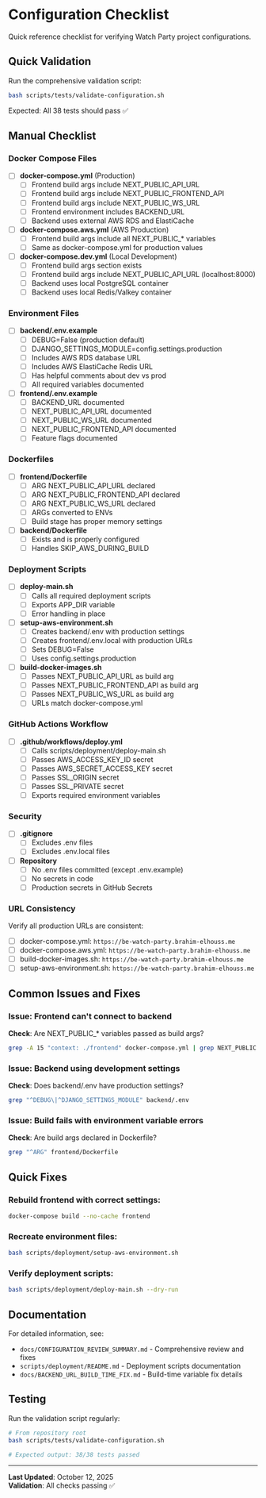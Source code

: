 # Configuration Checklist

Quick reference checklist for verifying Watch Party project configurations.

## Quick Validation

Run the comprehensive validation script:
```bash
bash scripts/tests/validate-configuration.sh
```

Expected: All 38 tests should pass ✅

## Manual Checklist

### Docker Compose Files

- [ ] **docker-compose.yml** (Production)
  - [ ] Frontend build args include NEXT_PUBLIC_API_URL
  - [ ] Frontend build args include NEXT_PUBLIC_FRONTEND_API
  - [ ] Frontend build args include NEXT_PUBLIC_WS_URL
  - [ ] Frontend environment includes BACKEND_URL
  - [ ] Backend uses external AWS RDS and ElastiCache

- [ ] **docker-compose.aws.yml** (AWS Production)
  - [ ] Frontend build args include all NEXT_PUBLIC_* variables
  - [ ] Same as docker-compose.yml for production values

- [ ] **docker-compose.dev.yml** (Local Development)
  - [ ] Frontend build args section exists
  - [ ] Frontend build args include NEXT_PUBLIC_API_URL (localhost:8000)
  - [ ] Backend uses local PostgreSQL container
  - [ ] Backend uses local Redis/Valkey container

### Environment Files

- [ ] **backend/.env.example**
  - [ ] DEBUG=False (production default)
  - [ ] DJANGO_SETTINGS_MODULE=config.settings.production
  - [ ] Includes AWS RDS database URL
  - [ ] Includes AWS ElastiCache Redis URL
  - [ ] Has helpful comments about dev vs prod
  - [ ] All required variables documented

- [ ] **frontend/.env.example**
  - [ ] BACKEND_URL documented
  - [ ] NEXT_PUBLIC_API_URL documented
  - [ ] NEXT_PUBLIC_WS_URL documented
  - [ ] NEXT_PUBLIC_FRONTEND_API documented
  - [ ] Feature flags documented

### Dockerfiles

- [ ] **frontend/Dockerfile**
  - [ ] ARG NEXT_PUBLIC_API_URL declared
  - [ ] ARG NEXT_PUBLIC_FRONTEND_API declared
  - [ ] ARG NEXT_PUBLIC_WS_URL declared
  - [ ] ARGs converted to ENVs
  - [ ] Build stage has proper memory settings

- [ ] **backend/Dockerfile**
  - [ ] Exists and is properly configured
  - [ ] Handles SKIP_AWS_DURING_BUILD

### Deployment Scripts

- [ ] **deploy-main.sh**
  - [ ] Calls all required deployment scripts
  - [ ] Exports APP_DIR variable
  - [ ] Error handling in place

- [ ] **setup-aws-environment.sh**
  - [ ] Creates backend/.env with production settings
  - [ ] Creates frontend/.env.local with production URLs
  - [ ] Sets DEBUG=False
  - [ ] Uses config.settings.production

- [ ] **build-docker-images.sh**
  - [ ] Passes NEXT_PUBLIC_API_URL as build arg
  - [ ] Passes NEXT_PUBLIC_FRONTEND_API as build arg
  - [ ] Passes NEXT_PUBLIC_WS_URL as build arg
  - [ ] URLs match docker-compose.yml

### GitHub Actions Workflow

- [ ] **.github/workflows/deploy.yml**
  - [ ] Calls scripts/deployment/deploy-main.sh
  - [ ] Passes AWS_ACCESS_KEY_ID secret
  - [ ] Passes AWS_SECRET_ACCESS_KEY secret
  - [ ] Passes SSL_ORIGIN secret
  - [ ] Passes SSL_PRIVATE secret
  - [ ] Exports required environment variables

### Security

- [ ] **.gitignore**
  - [ ] Excludes .env files
  - [ ] Excludes .env.local files

- [ ] **Repository**
  - [ ] No .env files committed (except .env.example)
  - [ ] No secrets in code
  - [ ] Production secrets in GitHub Secrets

### URL Consistency

Verify all production URLs are consistent:
- [ ] docker-compose.yml: `https://be-watch-party.brahim-elhouss.me`
- [ ] docker-compose.aws.yml: `https://be-watch-party.brahim-elhouss.me`
- [ ] build-docker-images.sh: `https://be-watch-party.brahim-elhouss.me`
- [ ] setup-aws-environment.sh: `https://be-watch-party.brahim-elhouss.me`

## Common Issues and Fixes

### Issue: Frontend can't connect to backend
**Check**: Are NEXT_PUBLIC_* variables passed as build args?
```bash
grep -A 15 "context: ./frontend" docker-compose.yml | grep NEXT_PUBLIC
```

### Issue: Backend using development settings
**Check**: Does backend/.env have production settings?
```bash
grep "^DEBUG\|^DJANGO_SETTINGS_MODULE" backend/.env
```

### Issue: Build fails with environment variable errors
**Check**: Are build args declared in Dockerfile?
```bash
grep "^ARG" frontend/Dockerfile
```

## Quick Fixes

### Rebuild frontend with correct settings:
```bash
docker-compose build --no-cache frontend
```

### Recreate environment files:
```bash
bash scripts/deployment/setup-aws-environment.sh
```

### Verify deployment scripts:
```bash
bash scripts/deployment/deploy-main.sh --dry-run
```

## Documentation

For detailed information, see:
- `docs/CONFIGURATION_REVIEW_SUMMARY.md` - Comprehensive review and fixes
- `scripts/deployment/README.md` - Deployment scripts documentation
- `docs/BACKEND_URL_BUILD_TIME_FIX.md` - Build-time variable fix details

## Testing

Run the validation script regularly:
```bash
# From repository root
bash scripts/tests/validate-configuration.sh

# Expected output: 38/38 tests passed
```

---

**Last Updated**: October 12, 2025  
**Validation**: All checks passing ✅
